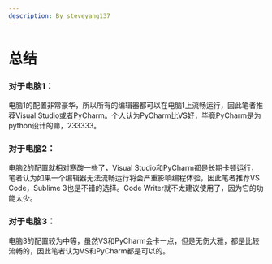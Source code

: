 ```yaml
---
description: By steveyang137
---
```


# 总结

### 对于电脑1：

电脑1的配置非常豪华，所以所有的编辑器都可以在电脑1上流畅运行，因此笔者推荐Visual Studio或者PyCharm。个人认为PyCharm比VS好，毕竟PyCharm是为python设计的嘛，233333。

### 对于电脑2：

电脑2的配置就相对寒酸一些了，Visual Studio和PyCharm都是长期卡顿运行，笔者认为如果一个编辑器无法流畅运行将会严重影响编程体验，因此笔者推荐VS Code，Sublime 3也是不错的选择。Code Writer就不太建议使用了，因为它的功能太少。

### 对于电脑3：

电脑3的配置较为中等，虽然VS和PyCharm会卡一点，但是无伤大雅，都是比较流畅的，因此笔者认为VS和PyCharm都是可以的。

